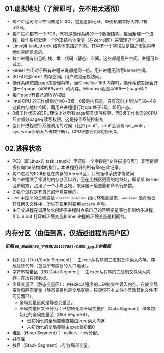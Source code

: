 ## 01.虚拟地址（了解即可，先不用太透彻）
* 每个进程可寻址空间都是0~3G，这是虚拟地址，即便机器实际内存只有512M。
* 每个进程都有一个PCB，PCB是操作系统的一个数据结构。每当新建一个进程，操作系统就建一个PCB结构体变量（在kernel区）来管理这个进程。
* Linux用 task_struck 结构体来描述PCB。其中有一个字段就是描述虚拟内存地址空间信息的。
* 每个进程有自己的 栈、堆、代码（静态）空间。这些都是用户空间。进程可以读写。
* kernel 空间对于所有进程来说都是同一份。用户进程无法写kernel空间。
* 3G~4G是kernel内存空间，用户进程无权访问。
* 操作系统按照page来管理内存，当你 malloc 1KB 内存时，操作系统实际会开辟一个page（4096Bytes）的内存。Windows也是4096一个page吗？
* 每个page有自己的R/W权限
* Intel CPU 的工作级别分为0~3级。0级是内核态，只有这时才能访问3G~4G这段内存地址空间。而用户进程运行时cpu处于3级，即用户态。
* 0级工作状态的CPU理论上对所有page都有读写权限，而3级工作状态的CPU只对部分page有读写权限，这是操作系统控制的
* 当用户进程进行系统调用的时候（比如 printf，printf会调用sys_write，sys_write会触发系统软中断），CPU状态会由3切换到0。

## 02.进程状态
* PCB（即Linux的 task_struck）里还有一个字段是“文件描述符表”，表里是很多指向file结构体的指针。本进程打开的所有file在此记录。
* 每个进程的PCB都是在内存的 kernel 区，只有操作系统才能访问
* 每个进程除了常说的内存分区以外，还在比栈区更高的地址处，即紧邻 kernel 区的地方，占用了一个小块区域，来存储环境变量和命令行参数。
* 即每个进程是有自己的环境变量的。
* libc 中定义的全局变量 `char** environ` 指向环境变量表，`environ` 没有包含在任何头文件中，所以在使用时要用 `extern` 声明。
* 由于父进程在调用fork创建子进程时会把自己的环境变量表也复制给子进程，所以 a.out 打印的环境变量和Shell进程的环境变量是相同的。

## 内存分区（由低到高，仅描述进程的用户区）

##### 见图 `00_基础班/06_字符串(20140706)/C基础.jpg`上的截图
* 代码段（Text/Code Segment）： 由exec从程序的二进制文件读入内存。存放程序代码（包含所有函数的入口地址）。
* 字符串常量区（RO.Data Segment）： 由exec从程序的二进制文件读入内存。存放只读数据。
* 全局变量区（静态变量区）： 由exec从程序的二进制文件读入内存。存放全局变量和静态变量（静态变量也是全局变量，只是仅在本文件内有效其他文件不可见而已）。
	*  全局变量区就是静态变量区。
	*  全局变量区又细分为：已初始化的全局变量区（Data Segment）和未初始化的全局变量区（BSS Segment）。
		* 已初始化的全局变量直接由exec读入内存
		* 未初始化的全局变量由exec赋初值0
* 堆区（Heap Segment）： malloc、new分配。  
* 共享库
* 栈区（Stack Segment）：存放局部变量。  

